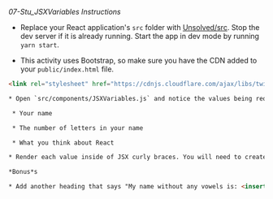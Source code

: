 *07-Stu_JSXVariables Instructions*

* Replace your React application's `src` folder with [Unsolved/src](Unsolved/src). Stop the dev server if it is already running. Start the app in dev mode by running `yarn start`.

* This activity uses Bootstrap, so make sure you have the CDN added to your `public/index.html` file.

```html
<link rel="stylesheet" href="https://cdnjs.cloudflare.com/ajax/libs/twitter-bootstrap/4.0.0/css/bootstrap.min.css"/>```

* Open `src/components/JSXVariables.js` and notice the values being requested inside of the component:

 * Your name

 * The number of letters in your name

 * What you think about React

* Render each value inside of JSX curly braces. You will need to create JavaScript variables in order to accomplish this.

*Bonus*s

* Add another heading that says "My name without any vowels is: <insert name without vowels here>". Create a function that takes a string as a parameter and returns the string with the vowels removed. Run this function inside of JSX curly braces to complete the statement.